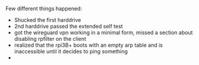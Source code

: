 
Few different things happened:
- Shucked the first harddrive
- 2nd harddrive passed the extended self test
- got the wireguard vpn working in a minimal form, missed a section about disabling rpfilter on the client
- realized that the rpi3B+ boots with an empty arp table and is inaccessible until it decides to ping something
- 